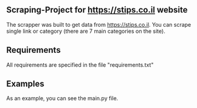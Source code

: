 ## Scraping-Project for https://stips.co.il website
The scrapper was built to get data from https://stips.co.il.
You can scrape single link or category (there are 7 main categories on the site).

## Requirements
All requirements are specified in the file "requirements.txt"

## Examples
As an example, you can see the main.py file.